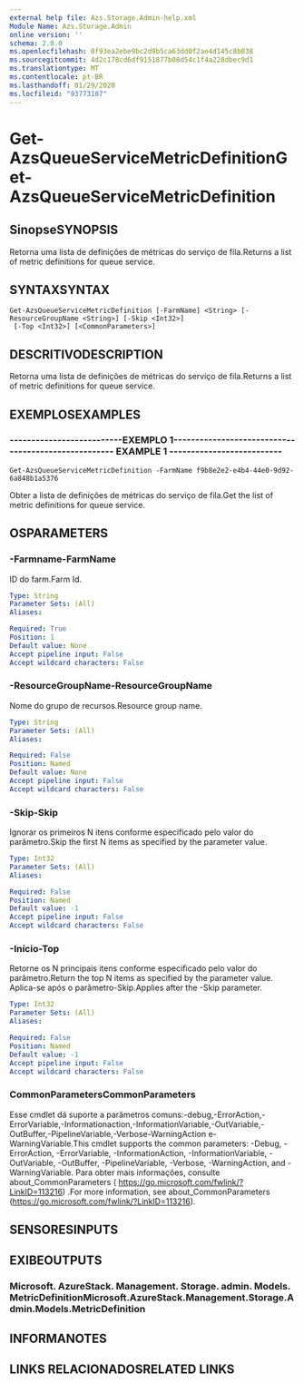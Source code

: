 ```yaml
---
external help file: Azs.Storage.Admin-help.xml
Module Name: Azs.Storage.Admin
online version: ''
schema: 2.0.0
ms.openlocfilehash: 0f93ea2ebe9bc2d9b5ca63dd0f2ae4d145c8b038
ms.sourcegitcommit: 4d2c178cd6df9151877b08d54c1f4a228dbec9d1
ms.translationtype: MT
ms.contentlocale: pt-BR
ms.lasthandoff: 01/29/2020
ms.locfileid: "93773107"
---
```

# <span data-ttu-id="0996b-101">Get-AzsQueueServiceMetricDefinition</span><span class="sxs-lookup"><span data-stu-id="0996b-101">Get-AzsQueueServiceMetricDefinition</span></span>

## <span data-ttu-id="0996b-102">Sinopse</span><span class="sxs-lookup"><span data-stu-id="0996b-102">SYNOPSIS</span></span>
<span data-ttu-id="0996b-103">Retorna uma lista de definições de métricas do serviço de fila.</span><span class="sxs-lookup"><span data-stu-id="0996b-103">Returns a list of metric definitions for queue service.</span></span>

## <span data-ttu-id="0996b-104">SYNTAX</span><span class="sxs-lookup"><span data-stu-id="0996b-104">SYNTAX</span></span>

```
Get-AzsQueueServiceMetricDefinition [-FarmName] <String> [-ResourceGroupName <String>] [-Skip <Int32>]
 [-Top <Int32>] [<CommonParameters>]
```

## <span data-ttu-id="0996b-105">DESCRITIVO</span><span class="sxs-lookup"><span data-stu-id="0996b-105">DESCRIPTION</span></span>
<span data-ttu-id="0996b-106">Retorna uma lista de definições de métricas do serviço de fila.</span><span class="sxs-lookup"><span data-stu-id="0996b-106">Returns a list of metric definitions for queue service.</span></span>

## <span data-ttu-id="0996b-107">EXEMPLOS</span><span class="sxs-lookup"><span data-stu-id="0996b-107">EXAMPLES</span></span>

### <span data-ttu-id="0996b-108">--------------------------EXEMPLO 1--------------------------</span><span class="sxs-lookup"><span data-stu-id="0996b-108">-------------------------- EXAMPLE 1 --------------------------</span></span>
```
Get-AzsQueueServiceMetricDefinition -FarmName f9b8e2e2-e4b4-44e0-9d92-6a848b1a5376
```

<span data-ttu-id="0996b-109">Obter a lista de definições de métricas do serviço de fila.</span><span class="sxs-lookup"><span data-stu-id="0996b-109">Get the list of metric definitions for queue service.</span></span>

## <span data-ttu-id="0996b-110">OS</span><span class="sxs-lookup"><span data-stu-id="0996b-110">PARAMETERS</span></span>

### <span data-ttu-id="0996b-111">-Farmname</span><span class="sxs-lookup"><span data-stu-id="0996b-111">-FarmName</span></span>
<span data-ttu-id="0996b-112">ID do farm.</span><span class="sxs-lookup"><span data-stu-id="0996b-112">Farm Id.</span></span>

```yaml
Type: String
Parameter Sets: (All)
Aliases: 

Required: True
Position: 1
Default value: None
Accept pipeline input: False
Accept wildcard characters: False
```

### <span data-ttu-id="0996b-113">-ResourceGroupName</span><span class="sxs-lookup"><span data-stu-id="0996b-113">-ResourceGroupName</span></span>
<span data-ttu-id="0996b-114">Nome do grupo de recursos.</span><span class="sxs-lookup"><span data-stu-id="0996b-114">Resource group name.</span></span>

```yaml
Type: String
Parameter Sets: (All)
Aliases: 

Required: False
Position: Named
Default value: None
Accept pipeline input: False
Accept wildcard characters: False
```

### <span data-ttu-id="0996b-115">-Skip</span><span class="sxs-lookup"><span data-stu-id="0996b-115">-Skip</span></span>
<span data-ttu-id="0996b-116">Ignorar os primeiros N itens conforme especificado pelo valor do parâmetro.</span><span class="sxs-lookup"><span data-stu-id="0996b-116">Skip the first N items as specified by the parameter value.</span></span>

```yaml
Type: Int32
Parameter Sets: (All)
Aliases: 

Required: False
Position: Named
Default value: -1
Accept pipeline input: False
Accept wildcard characters: False
```

### <span data-ttu-id="0996b-117">-Início</span><span class="sxs-lookup"><span data-stu-id="0996b-117">-Top</span></span>
<span data-ttu-id="0996b-118">Retorne os N principais itens conforme especificado pelo valor do parâmetro.</span><span class="sxs-lookup"><span data-stu-id="0996b-118">Return the top N items as specified by the parameter value.</span></span>
<span data-ttu-id="0996b-119">Aplica-se após o parâmetro-Skip.</span><span class="sxs-lookup"><span data-stu-id="0996b-119">Applies after the -Skip parameter.</span></span>

```yaml
Type: Int32
Parameter Sets: (All)
Aliases: 

Required: False
Position: Named
Default value: -1
Accept pipeline input: False
Accept wildcard characters: False
```

### <span data-ttu-id="0996b-120">CommonParameters</span><span class="sxs-lookup"><span data-stu-id="0996b-120">CommonParameters</span></span>
<span data-ttu-id="0996b-121">Esse cmdlet dá suporte a parâmetros comuns:-debug,-ErrorAction,-ErrorVariable,-Informationaction,-InformationVariable,-OutVariable,-OutBuffer,-PipelineVariable,-Verbose-WarningAction e-WarningVariable.</span><span class="sxs-lookup"><span data-stu-id="0996b-121">This cmdlet supports the common parameters: -Debug, -ErrorAction, -ErrorVariable, -InformationAction, -InformationVariable, -OutVariable, -OutBuffer, -PipelineVariable, -Verbose, -WarningAction, and -WarningVariable.</span></span> <span data-ttu-id="0996b-122">Para obter mais informações, consulte about_CommonParameters ( https://go.microsoft.com/fwlink/?LinkID=113216) .</span><span class="sxs-lookup"><span data-stu-id="0996b-122">For more information, see about_CommonParameters (https://go.microsoft.com/fwlink/?LinkID=113216).</span></span>

## <span data-ttu-id="0996b-123">SENSORES</span><span class="sxs-lookup"><span data-stu-id="0996b-123">INPUTS</span></span>

## <span data-ttu-id="0996b-124">EXIBE</span><span class="sxs-lookup"><span data-stu-id="0996b-124">OUTPUTS</span></span>

### <span data-ttu-id="0996b-125">Microsoft. AzureStack. Management. Storage. admin. Models. MetricDefinition</span><span class="sxs-lookup"><span data-stu-id="0996b-125">Microsoft.AzureStack.Management.Storage.Admin.Models.MetricDefinition</span></span>

## <span data-ttu-id="0996b-126">INFORMA</span><span class="sxs-lookup"><span data-stu-id="0996b-126">NOTES</span></span>

## <span data-ttu-id="0996b-127">LINKS RELACIONADOS</span><span class="sxs-lookup"><span data-stu-id="0996b-127">RELATED LINKS</span></span>

